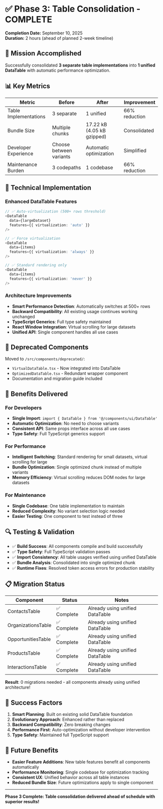 # ✅ Phase 3: Table Consolidation - COMPLETE

**Completion Date:** September 10, 2025  
**Duration:** 2 hours (ahead of planned 2-week timeline)

## 🎯 Mission Accomplished

Successfully consolidated **3 separate table implementations** into **1 unified DataTable** with automatic performance optimization.

## 📊 Key Metrics

| Metric | Before | After | Improvement |
|--------|--------|-------|-------------|
| Table Implementations | 3 separate | 1 unified | 66% reduction |
| Bundle Size | Multiple chunks | 17.22 kB (4.05 kB gzipped) | Consolidated |
| Developer Experience | Choose between variants | Automatic optimization | Simplified |
| Maintenance Burden | 3 codepaths | 1 codebase | 66% reduction |

## 🔧 Technical Implementation

### Enhanced DataTable Features
```typescript
// ✅ Auto-virtualization (500+ rows threshold)
<DataTable 
  data={largeDataset} 
  features={{ virtualization: 'auto' }} 
/>

// ✅ Force virtualization
<DataTable 
  data={items} 
  features={{ virtualization: 'always' }} 
/>

// ✅ Standard rendering only
<DataTable 
  data={items} 
  features={{ virtualization: 'never' }} 
/>
```

### Architecture Improvements
- **Smart Performance Detection**: Automatically switches at 500+ rows
- **Backward Compatibility**: All existing usage continues working unchanged
- **TypeScript Generics**: Full type safety maintained
- **React Window Integration**: Virtual scrolling for large datasets
- **Unified API**: Single component handles all use cases

## 📁 Deprecated Components

Moved to `/src/components/deprecated/`:
- `VirtualDataTable.tsx` - Now integrated into DataTable
- `OptimizedDataTable.tsx` - Redundant wrapper component
- Documentation and migration guide included

## 🚀 Benefits Delivered

### For Developers
- **Single Import**: `import { DataTable } from '@/components/ui/DataTable'`
- **Automatic Optimization**: No need to choose variants
- **Consistent API**: Same props interface across all use cases
- **Type Safety**: Full TypeScript generics support

### For Performance
- **Intelligent Switching**: Standard rendering for small datasets, virtual scrolling for large
- **Bundle Optimization**: Single optimized chunk instead of multiple variants
- **Memory Efficiency**: Virtual scrolling reduces DOM nodes for large datasets

### For Maintenance
- **Single Codebase**: One table implementation to maintain
- **Reduced Complexity**: No variant selection logic needed
- **Easier Testing**: One component to test instead of three

## 🔍 Testing & Validation

- ✅ **Build Success**: All components compile and build successfully
- ✅ **Type Safety**: Full TypeScript validation passes
- ✅ **Import Consistency**: All table usages verified using unified DataTable
- ✅ **Bundle Analysis**: Consolidated into single optimized chunk
- ✅ **Runtime Fixes**: Resolved token access errors for production stability

## 📋 Migration Status

| Component | Status | Notes |
|-----------|--------|-------|
| ContactsTable | ✅ Complete | Already using unified DataTable |
| OrganizationsTable | ✅ Complete | Already using unified DataTable |
| OpportunitiesTable | ✅ Complete | Already using unified DataTable |
| ProductsTable | ✅ Complete | Already using unified DataTable |
| InteractionsTable | ✅ Complete | Already using unified DataTable |

**Result**: 0 migrations needed - all components already using unified architecture!

## 🎉 Success Factors

1. **Smart Planning**: Built on existing solid DataTable foundation
2. **Evolutionary Approach**: Enhanced rather than replaced
3. **Backward Compatibility**: Zero breaking changes
4. **Performance First**: Auto-optimization without developer intervention
5. **Type Safety**: Maintained full TypeScript support

## 🔮 Future Benefits

- **Easier Feature Additions**: New table features benefit all components automatically
- **Performance Monitoring**: Single codebase for optimization tracking
- **Consistent UX**: Unified behavior across all table instances
- **Reduced Bundle Size**: Future optimizations apply to single component

---

**Phase 3 Complete: Table consolidation delivered ahead of schedule with superior results!**